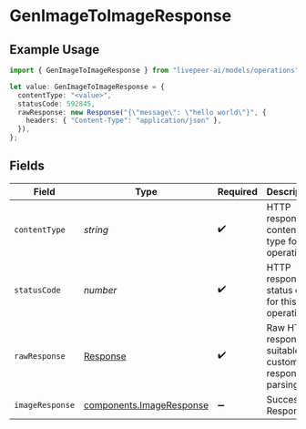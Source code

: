 # GenImageToImageResponse

## Example Usage

```typescript
import { GenImageToImageResponse } from "livepeer-ai/models/operations";

let value: GenImageToImageResponse = {
  contentType: "<value>",
  statusCode: 592845,
  rawResponse: new Response("{\"message\": \"hello world\"}", {
    headers: { "Content-Type": "application/json" },
  }),
};
```

## Fields

| Field                                                                 | Type                                                                  | Required                                                              | Description                                                           |
| --------------------------------------------------------------------- | --------------------------------------------------------------------- | --------------------------------------------------------------------- | --------------------------------------------------------------------- |
| `contentType`                                                         | *string*                                                              | :heavy_check_mark:                                                    | HTTP response content type for this operation                         |
| `statusCode`                                                          | *number*                                                              | :heavy_check_mark:                                                    | HTTP response status code for this operation                          |
| `rawResponse`                                                         | [Response](https://developer.mozilla.org/en-US/docs/Web/API/Response) | :heavy_check_mark:                                                    | Raw HTTP response; suitable for custom response parsing               |
| `imageResponse`                                                       | [components.ImageResponse](../../models/components/imageresponse.md)  | :heavy_minus_sign:                                                    | Successful Response                                                   |